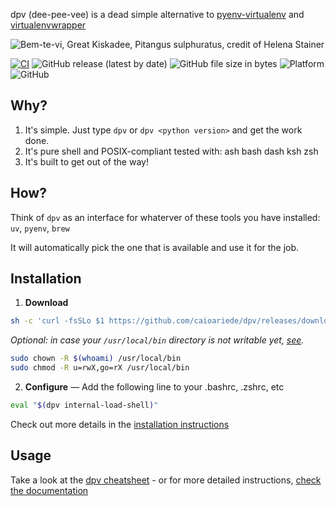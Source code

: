 dpv (dee-pee-vee) is a dead simple alternative to [pyenv-virtualenv](https://github.com/pyenv/pyenv-virtualenv) and [virtualenvwrapper](https://virtualenvwrapper.readthedocs.io/en/latest/)

<img src="https://github.com/caioariede/dpv/assets/55533/7c1a5baa-8727-4417-80f2-41cdcead61d6" alt="Bem-te-vi, Great Kiskadee, Pitangus sulphuratus, credit of Helena Stainer" title="Bem-te-vi, Great Kiskadee, Pitangus sulphuratus, credit of Helena Stainer">

[![CI](https://github.com/caioariede/dpv/actions/workflows/ci.yml/badge.svg)](https://github.com/caioariede/dpv/actions/workflows/ci.yml)
![GitHub release (latest by date)](https://img.shields.io/github/v/release/caioariede/dpv)
![GitHub file size in bytes](https://img.shields.io/github/size/caioariede/dpv/src/dpv)
![Platform](https://img.shields.io/badge/platform-linux%20and%20macos-lightgrey)
![GitHub](https://img.shields.io/github/license/caioariede/dpv)

## Why?

1. It's simple. Just type `dpv` or `dpv <python version>` and get the work done.
2. It's pure shell and POSIX-compliant tested with: ash bash dash ksh zsh
3. It's built to get out of the way!

## How?

Think of `dpv` as an interface for whaterver of these tools you have installed: `uv`, `pyenv`, `brew`

It will automatically pick the one that is available and use it for the job.

## Installation

1. **Download**

```bash
sh -c 'curl -fsSLo $1 https://github.com/caioariede/dpv/releases/download/v0.14.0/dpv && chmod +x $1' -- /usr/local/bin/dpv
```

_Optional: in case your `/usr/local/bin` directory is not writable yet, [see](https://superuser.com/a/717683)._

```bash
sudo chown -R $(whoami) /usr/local/bin
sudo chmod -R u=rwX,go=rX /usr/local/bin
```

2. **Configure** — Add the following line to your .bashrc, .zshrc, etc

```bash
eval "$(dpv internal-load-shell)"
```

Check out more details in the [installation instructions](https://github.com/caioariede/dpv/discussions/32)

## Usage

Take a look at the [dpv cheatsheet](https://github.com/caioariede/dpv/discussions/38) - or for more detailed instructions, [check the documentation](https://github.com/caioariede/dpv/discussions/33)
